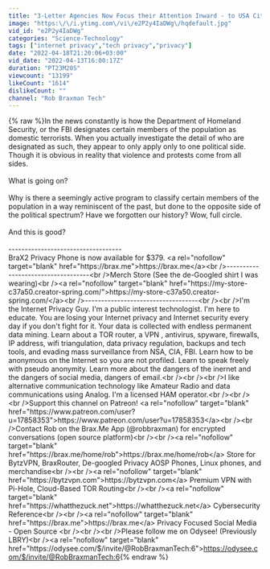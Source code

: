 ```yaml
---
title: "3-Letter Agencies Now Focus their Attention Inward - to USA Citizens"
image: "https:\/\/i.ytimg.com\/vi\/e2P2y4IaDWg\/hqdefault.jpg"
vid_id: "e2P2y4IaDWg"
categories: "Science-Technology"
tags: ["internet privacy","tech privacy","privacy"]
date: "2022-04-18T21:20:06+03:00"
vid_date: "2022-04-13T16:00:17Z"
duration: "PT23M20S"
viewcount: "13199"
likeCount: "1614"
dislikeCount: ""
channel: "Rob Braxman Tech"
---
```

{% raw %}In the news constantly is how the Department of Homeland Security, or the FBI designates certain members of the population as domestic terrorists. When you actually investigate the detail of who are designated as such, they appear to only apply only to one political side. Though it is obvious in reality that violence and protests come from all sides.<br /><br />What is going on?<br /><br />Why is there a seemingly active  program to classify certain members of the population in a way reminiscent of the past, but done to the opposite side of the political spectrum? Have we forgotten our history? Wow, full circle.<br /><br />And this is good?<br /><br />-----------------------------------<br />BraX2 Privacy Phone is now available for $379. <a rel="nofollow" target="blank" href="https://brax.me">https://brax.me</a><br />-----------------------------------<br />Merch Store (See the de-Googled shirt I was wearing)<br /><a rel="nofollow" target="blank" href="https://my-store-c37a50.creator-spring.com/">https://my-store-c37a50.creator-spring.com/</a><br />-----------------------------------<br /><br />I'm the Internet Privacy Guy. I'm a public interest technologist. I'm here to educate. You are losing your Internet privacy and Internet security every day if you don't fight for it. Your data is collected with endless permanent data mining. Learn about a TOR router, a VPN , antivirus, spyware, firewalls, IP address, wifi triangulation, data privacy regulation, backups and tech tools, and evading mass surveillance from NSA, CIA, FBI. Learn how to be anonymous on the Internet so you are not profiled. Learn to speak freely with pseudo anonymity. Learn more about the dangers of the inernet and the dangers of social media, dangers of email.<br /><br /><br />I like alternative communication technology like Amateur Radio and data communications using Analog. I'm a licensed HAM operator.<br /><br /><br />Support this channel on Patreon! <a rel="nofollow" target="blank" href="https://www.patreon.com/user?u=17858353">https://www.patreon.com/user?u=17858353</a><br /><br />Contact Rob on the Brax.Me App (@robbraxman) for encrypted conversations (open source platform)<br /><br /><a rel="nofollow" target="blank" href="https://brax.me/home/rob">https://brax.me/home/rob</a> Store for BytzVPN, BraxRouter, De-googled Privacy AOSP Phones, Linux phones, and merchandise<br /><br /><a rel="nofollow" target="blank" href="https://bytzvpn.com">https://bytzvpn.com</a> Premium VPN with Pi-Hole, Cloud-Based TOR Routing<br /><br /><a rel="nofollow" target="blank" href="https://whatthezuck.net">https://whatthezuck.net</a> Cybersecurity Reference<br /><br /><a rel="nofollow" target="blank" href="https://brax.me">https://brax.me</a> Privacy Focused Social Media - Open Source <br /><br /><br />Please follow me on Odysee! (Previously LBRY)<br /><a rel="nofollow" target="blank" href="https://odysee.com/$/invite/@RobBraxmanTech:6">https://odysee.com/$/invite/@RobBraxmanTech:6</a>{% endraw %}
